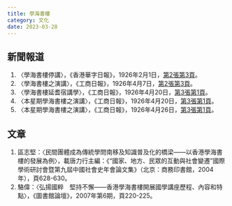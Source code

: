 ```yaml
---
title: 學海書樓
category: 文化
date: 2023-03-28
---
```

<adsense></adsense>

## 新聞報道
1. 〈學海書樓停講〉，《香港華字日報》，1926年2月1日，[第2張第3頁](https://mmis.hkpl.gov.hk/coverpage/-/coverpage/view?_coverpage_WAR_mmisportalportlet_hsf=%E5%AD%B8%E6%B5%B7%E6%9B%B8%E6%A8%93&p_r_p_-1078056564_c=QF757YsWv59H%2FuxqfBwEJEmJl1jq0qNv&_coverpage_WAR_mmisportalportlet_o=0&_coverpage_WAR_mmisportalportlet_actual_q=%28%20verbatim_dc.collection%3A%28%22Old%5C%20HK%5C%20Newspapers%22%29%20%29%20AND+%28%20%28%20allTermsMandatory%3A%28true%29%20OR+all_dc.title%3A%28%E5%AD%B8%E6%B5%B7%E6%9B%B8%E6%A8%93%29%20OR+all_dc.creator%3A%28%E5%AD%B8%E6%B5%B7%E6%9B%B8%E6%A8%93%29%20OR+all_dc.contributor%3A%28%E5%AD%B8%E6%B5%B7%E6%9B%B8%E6%A8%93%29%20OR+all_dc.subject%3A%28%E5%AD%B8%E6%B5%B7%E6%9B%B8%E6%A8%93%29%20OR+fulltext%3A%28%E5%AD%B8%E6%B5%B7%E6%9B%B8%E6%A8%93%29%20OR+all_dc.description%3A%28%E5%AD%B8%E6%B5%B7%E6%9B%B8%E6%A8%93%29%20%29%20%29&_coverpage_WAR_mmisportalportlet_sort_field=dc.publicationdate_bsort&_coverpage_WAR_mmisportalportlet_sort_order=asc)。
2. 〈學海書樓之演講〉，《工商日報》，1926年4月7日，[第2張第3頁](https://mmis.hkpl.gov.hk/coverpage/-/coverpage/view?_coverpage_WAR_mmisportalportlet_hsf=%E5%AD%B8%E6%B5%B7%E6%9B%B8%E6%A8%93&p_r_p_-1078056564_c=QF757YsWv59a9PNz3lScYj6xKDRieFxW&_coverpage_WAR_mmisportalportlet_o=1&_coverpage_WAR_mmisportalportlet_actual_q=%28%20verbatim_dc.collection%3A%28%22Old%5C%20HK%5C%20Newspapers%22%29%20%29%20AND+%28%20%28%20allTermsMandatory%3A%28true%29%20OR+all_dc.title%3A%28%E5%AD%B8%E6%B5%B7%E6%9B%B8%E6%A8%93%29%20OR+all_dc.creator%3A%28%E5%AD%B8%E6%B5%B7%E6%9B%B8%E6%A8%93%29%20OR+all_dc.contributor%3A%28%E5%AD%B8%E6%B5%B7%E6%9B%B8%E6%A8%93%29%20OR+all_dc.subject%3A%28%E5%AD%B8%E6%B5%B7%E6%9B%B8%E6%A8%93%29%20OR+fulltext%3A%28%E5%AD%B8%E6%B5%B7%E6%9B%B8%E6%A8%93%29%20OR+all_dc.description%3A%28%E5%AD%B8%E6%B5%B7%E6%9B%B8%E6%A8%93%29%20%29%20%29&_coverpage_WAR_mmisportalportlet_sort_order=asc&_coverpage_WAR_mmisportalportlet_sort_field=dc.publicationdate_bsort)。
3. 〈學海書樓延耆宿講學〉，《工商日報》，1926年4月20日，[第3張第1頁](https://mmis.hkpl.gov.hk/coverpage/-/coverpage/view?_coverpage_WAR_mmisportalportlet_hsf=%E5%AD%B8%E6%B5%B7%E6%9B%B8%E6%A8%93&p_r_p_-1078056564_c=QF757YsWv59a9PNz3lScYk9bB0%2B8Qs8R&_coverpage_WAR_mmisportalportlet_o=2&_coverpage_WAR_mmisportalportlet_actual_q=%28%20verbatim_dc.collection%3A%28%22Old%5C%20HK%5C%20Newspapers%22%29%20%29%20AND+%28%20%28%20allTermsMandatory%3A%28true%29%20OR+all_dc.title%3A%28%E5%AD%B8%E6%B5%B7%E6%9B%B8%E6%A8%93%29%20OR+all_dc.creator%3A%28%E5%AD%B8%E6%B5%B7%E6%9B%B8%E6%A8%93%29%20OR+all_dc.contributor%3A%28%E5%AD%B8%E6%B5%B7%E6%9B%B8%E6%A8%93%29%20OR+all_dc.subject%3A%28%E5%AD%B8%E6%B5%B7%E6%9B%B8%E6%A8%93%29%20OR+fulltext%3A%28%E5%AD%B8%E6%B5%B7%E6%9B%B8%E6%A8%93%29%20OR+all_dc.description%3A%28%E5%AD%B8%E6%B5%B7%E6%9B%B8%E6%A8%93%29%20%29%20%29&_coverpage_WAR_mmisportalportlet_sort_order=asc&_coverpage_WAR_mmisportalportlet_sort_field=dc.publicationdate_bsort)。
4. 〈本星期學海書樓之演講〉，《工商日報》，1926年4月20日，[第3張第1頁](https://mmis.hkpl.gov.hk/coverpage/-/coverpage/view?_coverpage_WAR_mmisportalportlet_hsf=%E5%AD%B8%E6%B5%B7%E6%9B%B8%E6%A8%93&p_r_p_-1078056564_c=QF757YsWv59a9PNz3lScYk9bB0%2B8Qs8R&_coverpage_WAR_mmisportalportlet_o=2&_coverpage_WAR_mmisportalportlet_actual_q=%28%20verbatim_dc.collection%3A%28%22Old%5C%20HK%5C%20Newspapers%22%29%20%29%20AND+%28%20%28%20allTermsMandatory%3A%28true%29%20OR+all_dc.title%3A%28%E5%AD%B8%E6%B5%B7%E6%9B%B8%E6%A8%93%29%20OR+all_dc.creator%3A%28%E5%AD%B8%E6%B5%B7%E6%9B%B8%E6%A8%93%29%20OR+all_dc.contributor%3A%28%E5%AD%B8%E6%B5%B7%E6%9B%B8%E6%A8%93%29%20OR+all_dc.subject%3A%28%E5%AD%B8%E6%B5%B7%E6%9B%B8%E6%A8%93%29%20OR+fulltext%3A%28%E5%AD%B8%E6%B5%B7%E6%9B%B8%E6%A8%93%29%20OR+all_dc.description%3A%28%E5%AD%B8%E6%B5%B7%E6%9B%B8%E6%A8%93%29%20%29%20%29&_coverpage_WAR_mmisportalportlet_sort_order=asc&_coverpage_WAR_mmisportalportlet_sort_field=dc.publicationdate_bsort)。
5. 〈本星期學海書樓之演講〉，《工商日報》，1926年4月26日，[第3張第1頁](https://mmis.hkpl.gov.hk/coverpage/-/coverpage/view?_coverpage_WAR_mmisportalportlet_hsf=%E5%AD%B8%E6%B5%B7%E6%9B%B8%E6%A8%93&p_r_p_-1078056564_c=QF757YsWv59a9PNz3lScYoMbfq%2FYpnrQ&_coverpage_WAR_mmisportalportlet_o=3&_coverpage_WAR_mmisportalportlet_actual_q=%28%20verbatim_dc.collection%3A%28%22Old%5C%20HK%5C%20Newspapers%22%29%20%29%20AND+%28%20%28%20allTermsMandatory%3A%28true%29%20OR+all_dc.title%3A%28%E5%AD%B8%E6%B5%B7%E6%9B%B8%E6%A8%93%29%20OR+all_dc.creator%3A%28%E5%AD%B8%E6%B5%B7%E6%9B%B8%E6%A8%93%29%20OR+all_dc.contributor%3A%28%E5%AD%B8%E6%B5%B7%E6%9B%B8%E6%A8%93%29%20OR+all_dc.subject%3A%28%E5%AD%B8%E6%B5%B7%E6%9B%B8%E6%A8%93%29%20OR+fulltext%3A%28%E5%AD%B8%E6%B5%B7%E6%9B%B8%E6%A8%93%29%20OR+all_dc.description%3A%28%E5%AD%B8%E6%B5%B7%E6%9B%B8%E6%A8%93%29%20%29%20%29&_coverpage_WAR_mmisportalportlet_sort_order=asc&_coverpage_WAR_mmisportalportlet_sort_field=dc.publicationdate_bsort)。
## 文章
1. 區志堅：〈民間團體成為傳統學問南移及知識普及化的橋梁——以香港學海書樓的發展為例〉，載唐力行主編：《“國家、地方、民眾的互動與社會變遷”國際學術研討會暨第九屆中國社會史年會論文集》（北京：商務印書館，2004年），頁628-630。
2. 駱偉：〈弘揚國粹　堅持不懈——香港學海書樓開展國學講座歷程、內容和特點〉，《圖書館論壇》，2007年第6期，頁220-225。
